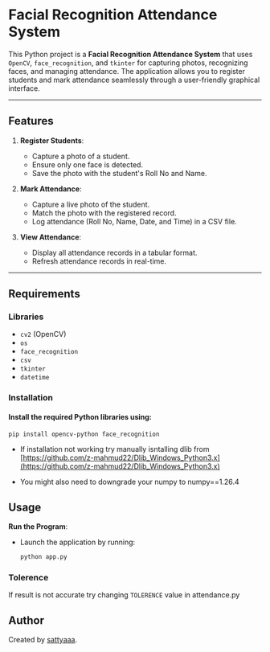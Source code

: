 # Facial Recognition Attendance System

This Python project is a **Facial Recognition Attendance System** that uses `OpenCV`, `face_recognition`, and `tkinter` for capturing photos, recognizing faces, and managing attendance. The application allows you to register students and mark attendance seamlessly through a user-friendly graphical interface.

---

## Features

1. **Register Students**:
   - Capture a photo of a student.
   - Ensure only one face is detected.
   - Save the photo with the student's Roll No and Name.

2. **Mark Attendance**:
   - Capture a live photo of the student.
   - Match the photo with the registered record.
   - Log attendance (Roll No, Name, Date, and Time) in a CSV file.

3. **View Attendance**:
   - Display all attendance records in a tabular format.
   - Refresh attendance records in real-time.

---

## Requirements

### Libraries
- `cv2` (OpenCV)
- `os`
- `face_recognition`
- `csv`
- `tkinter`
- `datetime`

### Installation
#### Install the required Python libraries using:
   ```bash
   pip install opencv-python face_recognition
   ```
   - If installation not working try manually isntalling dlib from [https://github.com/z-mahmud22/Dlib_Windows_Python3.x](https://github.com/z-mahmud22/Dlib_Windows_Python3.x)

   - You might also need to downgrade your numpy to numpy==1.26.4


## Usage

 **Run the Program**:
   - Launch the application by running:
     ```bash
     python app.py
     ```

### Tolerence
If result is not accurate try changing `TOLERENCE` value in attendance.py

## Author

Created by [sattyaaa](https://github.com/sattyaaa).
